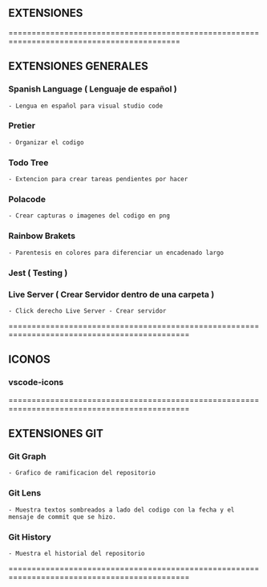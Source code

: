 
## EXTENSIONES



===========================================================================================

## EXTENSIONES GENERALES

### Spanish Language  ( Lenguaje de español ) 

    - Lengua en español para visual studio code

### Pretier

    - Organizar el codigo


### Todo Tree

    - Extencion para crear tareas pendientes por hacer 

### Polacode

    - Crear capturas o imagenes del codigo en png 

### Rainbow Brakets

    - Parentesis en colores para diferenciar un encadenado largo

### Jest ( Testing )

### Live Server ( Crear Servidor dentro de una carpeta )

    - Click derecho Live Server - Crear servidor

=============================================================================================

## ICONOS

### vscode-icons

=============================================================================================


## EXTENSIONES GIT

### Git Graph

    - Grafico de ramificacion del repositorio

### Git Lens

    - Muestra textos sombreados a lado del codigo con la fecha y el mensaje de commit que se hizo.

### Git History

    - Muestra el historial del repositorio

=============================================================================================